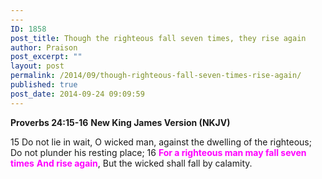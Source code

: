 ```yaml
---
---
ID: 1858
post_title: Though the righteous fall seven times, they rise again
author: Praison
post_excerpt: ""
layout: post
permalink: /2014/09/though-righteous-fall-seven-times-rise-again/
published: true
post_date: 2014-09-24 09:09:59
---
```

<strong>Proverbs 24:15-16</strong>
<strong> New King James Version (NKJV)</strong>

15 Do not lie in wait, O wicked man, against the dwelling of the righteous;
Do not plunder his resting place;
16 <span style="color: #ff00ff;"><strong>For a righteous man may fall seven times</strong></span>
<span style="color: #ff00ff;"><strong> And rise again</strong></span>,
But the wicked shall fall by calamity.